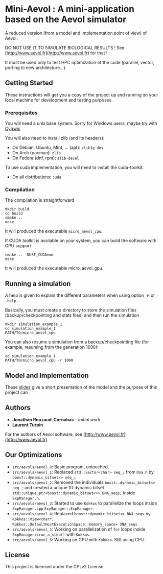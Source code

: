 # Mini-Aevol : A mini-application based on the Aevol simulator

A reduced version (from a model and implementation point of view) of Aevol.

DO NOT USE IT TO SIMULATE BIOLOGICAL RESULTS ! See [http://www.aevol.fr](http://www.aevol.fr) for that !

It must be used only to test HPC optimization of the code (parallel, vector, porting to new architecture...).

## Getting Started

These instructions will get you a copy of the project up and running on your local machine for development and testing purposes.

### Prerequisites

You will need a unix base system. Sorry for Windows users, maybe try with [Cygwin](http://www.cygwin.com/)

You will also need to install zlib (and its headers):

+ On Debian, Ubuntu, Mint, ... (apt): `zlib1g-dev`
+ On Arch (pacman): `zlib`
+ On Fedora (dnf, rpm): `zlib-devel`

To use cuda implementation, you will need to install the cuda-toolkit:

+ On all distributions: `cuda`

### Compilation

The compilation is straightforward

```
mkdir build
cd build
cmake ..
make
```

It will produced the executable `micro_aevol_cpu`.

If CUDA toolkit is available on your system, you can build the software with GPU support

```
cmake .. -DUSE_CUDA=on
make
```

It will produced the executable micro_aevol_gpu.

## Running a simulation

A help is given to explain the different parameters when using option `-H` or `--help`.

Basically, you must create a directory to store the simulation files (backup/checkpointing and stats files) and then run the simulation

```
mkdir simulation_example_1
cd simulation_example_1
PATH/TO/micro_aevol_cpu
```

You can also resume a simulation from a backup/checkpointing file (for example, resuming from the generation 1000):

```
cd simulation_example_1
PATH/TO/micro_aevol_cpu -r 1000
```

## Model and Implementation

These [slides](/presentation/slides.pdf) give a short presentation of the model and the purpose of this project can

## Authors

* **Jonathan Rouzaud-Cornabas** - *Initial work*
* **Laurent Turpin**

For the authors of Aevol software, see [http://www.aevol.fr](http://www.aevol.fr)

## Our Optimizations

* `src/aevols/aevol_0`: Basic program, untouched.
* `src/aevols/aevol_1`: Replaced `std::vector<char> seq_;` from `Dna.h` by `boost::dynamic_bitset<> seq_;`
* `src/aevols/aevol_2`: Removed the individuals `boost::dynamic_bitset<> seq_;` and created a unique 1D dynamic bitset `std::unique_ptr<boost::dynamic_bitset<>> DNA_seqs;` inside `ExpManager.h`.
* `src/aevols/aevol_3`: Started to use `Kokkos` to parallelize the loops inside `ExpManager.cpp` `ExpManager::ExpManager`.
* `src/aevols/aevol_4`: Replaced `boost::dynamic_bitset<> DNA_seqs` by  `Kokkos::View<char*, Kokkos::DefaultHostExecutionSpace::memory_space> DNA_seqs`.
* `src/aevols/aevol_5`: Working on parallelization of `for` loops inside `ExpManager::run_a_step()` with `Kokkos`.
* `src/aevols/aevol_6`: Working on GPU with `Kokkos`. Still using CPU.

## License

This project is licensed under the GPLv2 License
